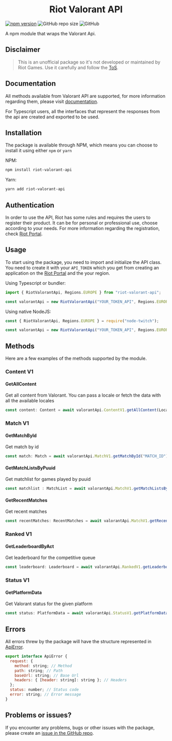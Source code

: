<h1 align='center'>
  Riot Valorant API
</h1>

[![npm version](https://badge.fury.io/js/riot-valorant-api.svg)](https://badge.fury.io/js/riot-valorant-api)
![GitHub repo size](https://img.shields.io/github/repo-size/PedroS11/riot-valorant-api)
![GitHub](https://img.shields.io/github/license/PedroS11/riot-valorant-api)

A npm module that wraps the Valorant Api.

## Disclaimer

> This is an unofficial package so it's not developed or maintained by Riot Games. Use it carefully and follow the [ToS](https://developer.riotgames.com/policies/general).

 ## Documentation
 All methods available from Valorant API are supported, for more information regarding them, please visit [documentation](https://developer.riotgames.com/apis).
 
 For Typescript users, all the interfaces that represent the responses from the api are created and exported to be used.
 ## Installation
 The package is available through NPM, which means you can choose to install it using either `npm` or `yarn`
 
 NPM:
 ```sh
 npm install riot-valorant-api
 ```
 
 Yarn:
 ```sh
 yarn add riot-valorant-api
 ```
  
 ## Authentication
 In order to use the API, Riot has some rules and requires the users to register their product. It can be for personal or professional use, choose according to your needs.
 For more information regarding the registration, check [Riot Portal](https://developer.riotgames.com/).
 

 ## Usage
 
 To start using the package, you need to import and initialize the API class. You need to create it with your `API_TOKEN`
  which you get from creating an application on the [Riot Portal](https://developer.riotgames.com/) and the your region. 
 
 Using Typescript or bundler:
 ```js
 import { RiotValorantApi, Regions.EUROPE } from "riot-valorant-api";
 
 const valorantApi = new RiotValorantApi("YOUR_TOKEN_API", Regions.EUROPE);
 ```
 
 Using native NodeJS:
 ```js
 const { RiotValorantApi, Regions.EUROPE } = require("node-twitch");
 
 const valorantApi = new RiotValorantApi("YOUR_TOKEN_API", Regions.EUROPE);
 ```

## Methods
Here are a few examples of the methods supported by the module.

### Content V1
 
#### GetAllContent

Get all content from Valorant. You can pass a locale or fetch the data with all the available locales
```js
const content: Content = await valorantApi.ContentV1.getAllContent(Locales.EN_GB)
```

### Match V1

#### GetMatchById 
 
Get match by id

```js
const match: Match = await valorantApi.MatchV1.getMatchById("MATCH_ID")
```

#### GetMatchListsByPuuid

Get matchlist for games played by puuid

```js
const matchlist : MatchList = await valorantApi.MatchV1.getMatchListsByPuuid("PUUID")
```

#### GetRecentMatches

Get recent matches

  ```js
  const recentMatches: RecentMatches = await valorantApi.MatchV1.getRecentMatches(Queue.COMPETITIVE)
  ```
 
 ### Ranked V1
 
 #### GetLeaderboardByAct
 
 Get leaderboard for the competitive queue
 
  
  ```js
  const leaderboard: Leaderboard = await valorantApi.RankedV1.getLeaderboardByAct("ACT_ID", size = 20, startIndex = 0)
  ```
  
  ### Status V1
  
  #### GetPlatformData
  
  Get Valorant status for the given platform
  
```js
const status: PlatformData = await valorantApi.StatusV1.getPlatformData()
```

## Errors
All errors threw by the package will have the structure represented in [ApiError](./lib/types/apiError.ts).

````js
export interface ApiError {
  request: {
    method: string; // Method
    path: string; // Path
    baseUrl: string; // Base Url
    headers: { [header: string]: string }; // Headers
  };
  status: number; // Status code
  error: string; // Error message
}
````
    
 
 ## Problems or issues?
 
 If you encounter any problems, bugs or other issues with the package, please create an [issue in the GitHub repo](https://github.com/PedroS11/riot-valorant-api/issues). 

